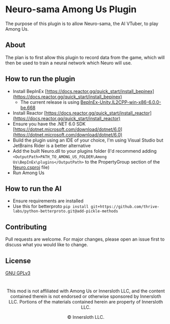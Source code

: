 # Neuro-sama Among Us Plugin

The purpose of this plugin is to allow Neuro-sama, the AI VTuber, to play Among Us.

## About

The plan is to first allow this plugin to record data from the game, which will then be used to train a neural network which Neuro will use.

## How to run the plugin

- Install BepInEx [https://docs.reactor.gg/quick_start/install_bepinex](https://docs.reactor.gg/quick_start/install_bepinex)
  - The current release is using [BepInEx-Unity.IL2CPP-win-x86-6.0.0-be.668](https://builds.bepinex.dev/projects/bepinex_be)
- Install Reactor [https://docs.reactor.gg/quick_start/install_reactor](https://docs.reactor.gg/quick_start/install_reactor)
- Ensure you have the .NET 6.0 SDK [https://dotnet.microsoft.com/download/dotnet/6.0](https://dotnet.microsoft.com/download/dotnet/6.0)
- Build the plugin using an IDE of your choice, I'm using Visual Studio but JetBrains Rider is a better alternative
- Add the built Neuro.dll to your plugins folder (I'd recommend adding `<OutputPath>PATH_TO_AMONG_US_FOLDER\Among Us\BepInEx\plugins</OutputPath>` to the PropertyGroup section of the [Neuro.csproj](Neuro/Neuro.csproj) file) 
- Run Among Us

## How to run the AI
- Ensure requirements are installed
- Use this for betterproto `pip install git+https://github.com/thrive-labs/python-betterproto.git@add-pickle-methods`

## Contributing

Pull requests are welcome. For major changes, please open an issue first
to discuss what you would like to change.

## License

[GNU GPLv3](https://choosealicense.com/licenses/gpl-3.0/)

#
<p align="center">This mod is not affiliated with Among Us or Innersloth LLC, and the content contained therein is not endorsed or otherwise sponsored by Innersloth LLC. Portions of the materials contained herein are property of Innersloth LLC.</p>
<p align="center">© Innersloth LLC.</p>
